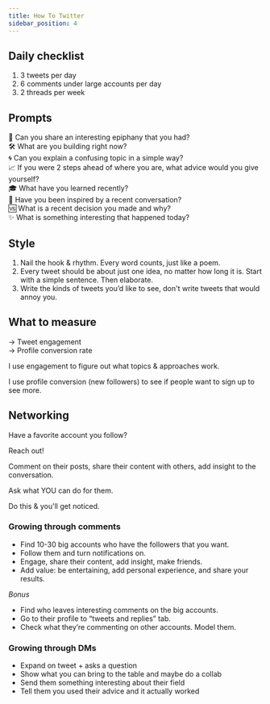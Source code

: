 ```yaml
---
title: How To Twitter
sidebar_position: 4
---
```


## Daily checklist

1. 3 tweets per day
2. 6 comments under large accounts per day
3. 2 threads per week

## Prompts

🤯 Can you share an interesting epiphany that you had?  
🛠️ What are you building right now?  
🌀 Can you explain a confusing topic in a simple way?  
📈 If you were 2 steps ahead of where you are, what advice would you give yourself?  
🎓 What have you learned recently?  
💬 Have you been inspired by a recent conversation?  
🆚 What is a recent decision you made and why?  
✨ What is something interesting that happened today?  

## Style

1.  Nail the hook & rhythm. Every word counts, just like a poem.
2.  Every tweet should be about just one idea, no matter how long it is. Start with a simple sentence. Then elaborate.
3.  Write the kinds of tweets you’d like to see, don't write tweets that would annoy you.

## What to measure 

-> Tweet engagement  
-> Profile conversion rate

I use engagement to figure out what topics & approaches work.

I use profile conversion (new followers) to see if people want to sign up to see more.

## Networking

Have a favorite account you follow?

Reach out! 

Comment on their posts, share their content with others, add insight to the conversation.  

Ask what YOU can do for them.

Do this & you'll get noticed.

### Growing through comments

- Find 10-30 big accounts who have the followers that you want.
- Follow them and turn notifications on.
- Engage, share their content, add insight, make friends.
- Add value: be entertaining, add personal experience, and share your results.

*Bonus*   
- Find who leaves interesting comments on the big accounts.
- Go to their profile to “tweets and replies” tab. 
- Check what they’re commenting on other accounts. Model them.

### Growing through DMs

- Expand on tweet + asks a question
- Show what you can bring to the table and maybe do a collab
- Send them something interesting about their field
- Tell them you used their advice and it actually worked
